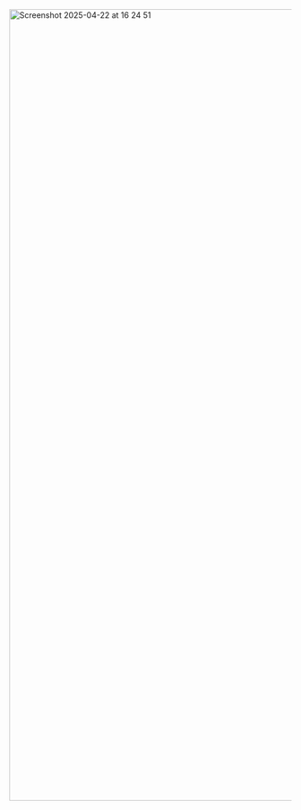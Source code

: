 <img width="1415" alt="Screenshot 2025-04-22 at 16 24 51" src="https://github.com/user-attachments/assets/ff0fadc8-52d7-4586-9278-c3335eb9e7c5" />
